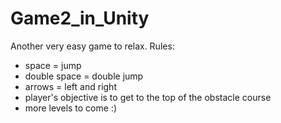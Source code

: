 # Game2_in_Unity
Another very easy game to relax.
Rules:
- space = jump
- double space = double jump
- arrows = left and right
- player's objective is to get to the top of the obstacle course
- more levels to come :)
